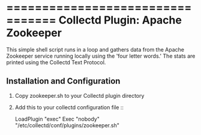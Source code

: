 =================================
Collectd Plugin: Apache Zookeeper
=================================

This simple shell script runs in a loop and gathers data from the Apache Zookeeper
service running locally using the 'four letter words.' The stats are printed using
the Collectd Text Protocol.

Installation and Configuration
------------------------------

1. Copy zookeeper.sh to your Collectd plugin directory
2. Add this to your collectd configuration file ::

    LoadPlugin "exec"
    <Plugin exec>
        Exec "nobody" "/etc/collectd/conf/plugins/zookeeper.sh"
    </Plugin>
